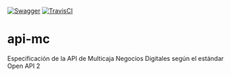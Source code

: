[![Swagger](http://online.swagger.io/validator?url=https://raw.githubusercontent.com/msalinas92/api-mc/master/api-users.yaml)](http://online.swagger.io/validator/debug?url=https://raw.githubusercontent.com/msalinas92/api-mc/master/api-users.yaml) [![TravisCI](https://travis-ci.org/msalinas92/api-mc.svg?branch=master)](https://travis-ci.org/msalinas92/api-mc/)

# api-mc 

Especificación de la API de Multicaja Negocios Digitales según el estándar Open API 2
